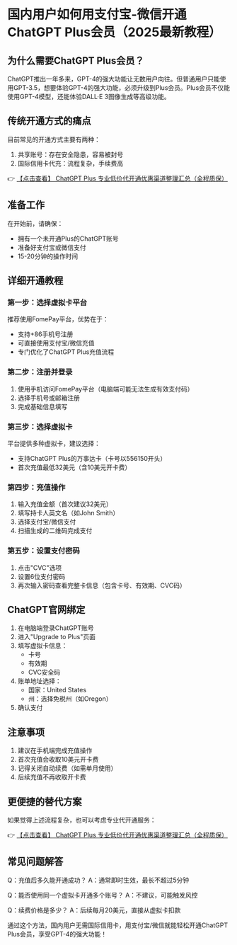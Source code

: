 # 国内用户如何用支付宝-微信开通ChatGPT Plus会员（2025最新教程）

## 为什么需要ChatGPT Plus会员？

ChatGPT推出一年多来，GPT-4的强大功能让无数用户向往。但普通用户只能使用GPT-3.5，想要体验GPT-4的强大功能，必须升级到Plus会员。Plus会员不仅能使用GPT-4模型，还能体验DALL·E 3图像生成等高级功能。

## 传统开通方式的痛点

目前常见的开通方式主要有两种：
1. 共享账号：存在安全隐患，容易被封号
2. 国际信用卡代充：流程复杂，手续费高

👉 [【点击查看】 ChatGPT Plus 专业低价代开通优惠渠道整理汇总（全程质保）](https://bit.ly/DaiKai)

## 准备工作

在开始前，请确保：
- 拥有一个未开通Plus的ChatGPT账号
- 准备好支付宝或微信支付
- 15-20分钟的操作时间

## 详细开通教程

### 第一步：选择虚拟卡平台

推荐使用FomePay平台，优势在于：
- 支持+86手机号注册
- 可直接使用支付宝/微信充值
- 专门优化了ChatGPT Plus充值流程

### 第二步：注册并登录

1. 使用手机访问FomePay平台（电脑端可能无法生成有效支付码）
2. 选择手机号或邮箱注册
3. 完成基础信息填写

### 第三步：选择虚拟卡

平台提供多种虚拟卡，建议选择：
- 支持ChatGPT Plus的万事达卡（卡号以556150开头）
- 首次充值最低32美元（含10美元开卡费）

### 第四步：充值操作

1. 输入充值金额（首次建议32美元）
2. 填写持卡人英文名（如John Smith）
3. 选择支付宝/微信支付
4. 扫描生成的二维码完成支付

### 第五步：设置支付密码

1. 点击"CVC"选项
2. 设置6位支付密码
3. 再次输入密码查看完整卡信息（包含卡号、有效期、CVC码）

## ChatGPT官网绑定

1. 在电脑端登录ChatGPT账号
2. 进入"Upgrade to Plus"页面
3. 填写虚拟卡信息：
   - 卡号
   - 有效期
   - CVC安全码
4. 账单地址选择：
   - 国家：United States
   - 州：选择免税州（如Oregon）
5. 确认支付

## 注意事项

1. 建议在手机端完成充值操作
2. 首次充值会收取10美元开卡费
3. 记得关闭自动续费（如需单月使用）
4. 后续充值不再收取开卡费

## 更便捷的替代方案

如果觉得上述流程复杂，也可以考虑专业代开通服务：

👉 [【点击查看】 ChatGPT Plus 专业低价代开通优惠渠道整理汇总（全程质保）](https://bit.ly/DaiKai)

## 常见问题解答

Q：充值后多久能开通成功？
A：通常即时生效，最长不超过5分钟

Q：能否使用同一个虚拟卡开通多个账号？
A：不建议，可能触发风控

Q：续费价格是多少？
A：后续每月20美元，直接从虚拟卡扣款

通过这个方法，国内用户无需国际信用卡，用支付宝/微信就能轻松开通ChatGPT Plus会员，享受GPT-4的强大功能！